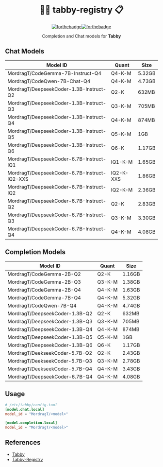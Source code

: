 
<div align=center>

# 🧑‍🔬 tabby-registry 📋

[![forthebadge](https://forthebadge.com/images/badges/check-it-out.svg)](https://forthebadge.com)[![forthebadge](https://forthebadge.com/images/badges/built-with-love.svg)](https://forthebadge.com)

Completion and Chat models for **Tabby**

</div>

## Chat Models

| Model ID | Quant | Size |
| -------- | ----- | ---- |
| MordragT/CodeGemma-7B-Instruct-Q4 | Q4-K-M | 5.32GB |
| MordragT/CodeQwen-7B-Chat-Q4 | Q4-K-M | 4.73GB |
| MordragT/DeepseekCoder-1.3B-Instruct-Q2 | Q2-K | 632MB |
| MordragT/DeepseekCoder-1.3B-Instruct-Q3 | Q3-K-M | 705MB |
| MordragT/DeepseekCoder-1.3B-Instruct-Q4 | Q4-K-M | 874MB |
| MordragT/DeepseekCoder-1.3B-Instruct-Q5 | Q5-K-M | 1GB |
| MordragT/DeepseekCoder-1.3B-Instruct-Q6 | Q6-K | 1.17GB |
| MordragT/DeepseekCoder-6.7B-Instruct-IQ1 | IQ1-K-M | 1.65GB |
| MordragT/DeepseekCoder-6.7B-Instruct-IQ2-XXS | IQ2-K-XXS | 1.86GB |
| MordragT/DeepseekCoder-6.7B-Instruct-IQ2 | IQ2-K-M | 2.36GB |
| MordragT/DeepseekCoder-6.7B-Instruct-Q2 | Q2-K | 2.83GB |
| MordragT/DeepseekCoder-6.7B-Instruct-Q3 | Q3-K-M | 3.30GB |
| MordragT/DeepseekCoder-6.7B-Instruct-Q4 | Q4-K-M | 4.08GB |


## Completion Models

| Model ID | Quant | Size |
| -------- | ----- | ---- |
| MordragT/CodeGemma-2B-Q2 | Q2-K | 1.16GB |
| MordragT/CodeGemma-2B-Q3 | Q3-K-M | 1.38GB |
| MordragT/CodeGemma-2B-Q4 | Q4-K-M | 1.63GB |
| MordragT/CodeGemma-7B-Q4 | Q4-K-M | 5.32GB |
| MordragT/CodeQwen-7B-Q4 | Q4-K-M | 4.74GB |
| MordragT/DeepseekCoder-1.3B-Q2 | Q2-K | 632MB |
| MordragT/DeepseekCoder-1.3B-Q3 | Q3-K-M | 705MB |
| MordragT/DeepseekCoder-1.3B-Q4 | Q4-K-M | 874MB |
| MordragT/DeepseekCoder-1.3B-Q5 | Q5-K-M | 1GB |
| MordragT/DeepseekCoder-1.3B-Q6 | Q6-K | 1.17GB |
| MordragT/DeekseekCoder-5.7B-Q2 | Q2-K | 2.43GB |
| MordragT/DeekseekCoder-5.7B-Q3 | Q3-K-M | 2.78GB |
| MordragT/DeekseekCoder-5.7B-Q4 | Q4-K-M | 3.43GB |
| MordragT/DeepseekCoder-6.7B-Q4 | Q4-K-M | 4.08GB |

## Usage

```toml
# /etc/tabby/config.toml
[model.chat.local]
model_id = "MordragT/<model>"

[model.completion.local]
model_id = "MordragT/<model>"
```

## References

- [Tabby](https://github.com/TabbyML/tabby)
- [Tabby-Registry](https://github.com/TabbyML/tabby-registry)
